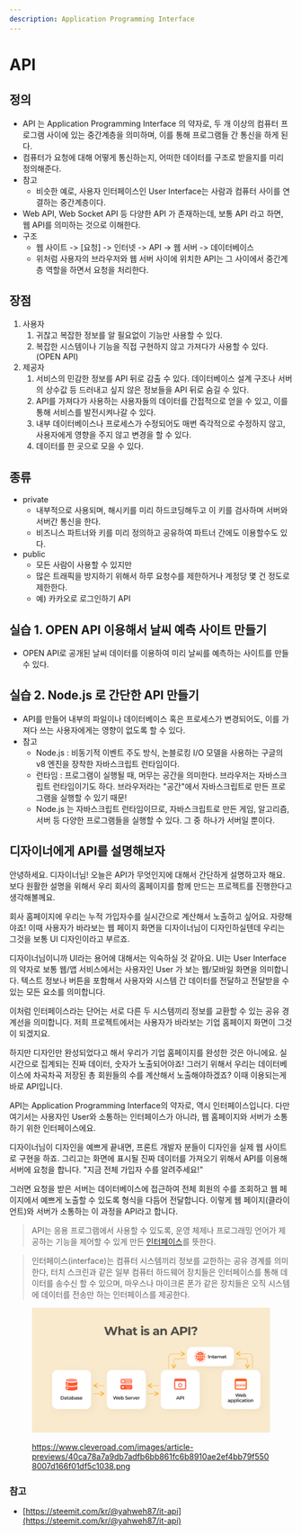 ```yaml
---
description: Application Programming Interface
---
```


# API

## 정의

* API 는 Application Programming Interface 의 약자로, 두 개 이상의 컴퓨터 프로그램 사이에 있는 중간계층을 의미하며, 이를 통해 프로그램들 간 통신을 하게 된다.&#x20;
* 컴퓨터가 요청에 대해 어떻게 통신하는지, 어떠한 데이터를 구조로 받을지를 미리 정의해준다.&#x20;
* 참고
  * 비슷한 예로, 사용자 인터페이스인 User Interface는 사람과 컴퓨터 사이를 연결하는 중간계층이다.&#x20;
* Web API, Web Socket API 등 다양한 API 가 존재하는데, 보통 API 라고 하면, 웹 API를 의미하는 것으로 이해한다.&#x20;
* 구조
  * 웹 사이트 -> \[요청] -> 인터넷 -> API -> 웹 서버 -> 데이터베이스
  * 위처럼 사용자의 브라우저와 웹 서버 사이에 위치한 API는 그 사이에서 중간계층 역할을 하면서 요청을 처리한다. &#x20;

## 장점

1. 사용자&#x20;
   1. 귀찮고 복잡한 정보를 알 필요없이 기능만 사용할 수 있다.&#x20;
   2. 복잡한 시스템이나 기능을 직접 구현하지 않고 가져다가 사용할 수 있다. (OPEN API)
2. 제공자&#x20;
   1. 서비스의 민감한 정보를 API 뒤로 감출 수 있다. 데이터베이스 설계 구조나 서버의 상수값 등 드러내고 싶지 않은 정보들을 API 뒤로 숨길 수 있다.&#x20;
   2. API를 가져다가 사용하는 사용자들의 데이터를 간접적으로 얻을 수 있고, 이를 통해 서비스를 발전시켜나갈 수 있다.&#x20;
   3. 내부 데이터베이스나 프로세스가 수정되어도 매번 즉각적으로 수정하지 않고, 사용자에게 영향을 주지 않고 변경을 할 수 있다.&#x20;
   4. 데이터를 한 곳으로 모을 수 있다.&#x20;

## 종류

* private
  * 내부적으로 사용되며, 해시키를 미리 하드코딩해두고 이 키를 검사하며 서버와 서버간 통신을 한다.&#x20;
  * 비즈니스 파트너와 키를 미리 정의하고 공유하여 파트너 간에도 이용할수도 있다.
* public&#x20;
  * 모든 사람이 사용할 수 있지만&#x20;
  * 많은 트래픽을 방지하기 위해서 하루 요청수를 제한하거나 계정당 몇 건 정도로 제한한다.&#x20;
  * 예) 카카오로 로그인하기 API&#x20;

## 실습 1. OPEN API 이용해서 날씨 예측 사이트 만들기

* OPEN API로 공개된 날씨 데이터를 이용하여 미리 날씨를 예측하는 사이트를 만들 수 있다.&#x20;

## 실습 2. Node.js 로 간단한 API 만들기

* API를 만들어 내부의 파일이나 데이터베이스 혹은 프로세스가 변경되어도, 이를 가져다 쓰는 사용자에게는 영향이 없도록 할 수 있다.&#x20;
* 참고
  * Node.js : 비동기적 이벤트 주도 방식, 논블로킹 I/O 모델을 사용하는 구글의 v8 엔진을 장착한 자바스크립트 런타임이다.&#x20;
  * 런타임 : 프로그램이 실행될 때, 머무는 공간을 의미한다. 브라우저는 자바스크립트 런타임이기도 하다. 브라우저라는 "공간"에서 자바스크립트로 만든 프로그램을 실행할 수 있기 때문!&#x20;
  * Node.js 는 자바스크립트 런타임이므로, 자바스크립트로 만든 게임, 알고리즘, 서버 등 다양한 프로그램들을 실행할 수 있다. 그 중 하나가 서버일 뿐이다.&#x20;



## 디자이너에게 API를 설명해보자&#x20;

안녕하세요. 디자이너님! 오늘은 API가 무엇인지에 대해서 간단하게 설명하고자 해요. 보다 원활한 설명을 위해서 우리 회사의 홈페이지를 함께 만드는 프로젝트를 진행한다고 생각해볼께요.&#x20;

회사 홈페이지에 우리는 누적 가입자수를 실시간으로 계산해서 노출하고 싶어요. 자랑해야죠! 이때 사용자가 바라보는 웹 페이지 화면을 디자이너님이 디자인하실텐데 우리는 그것을 보통 UI 디자인이라고 부르죠.&#x20;

디자이너님이니까 UI라는 용어에 대해서는 익숙하실 것 같아요. UI는 User Interface 의 약자로 보통 웹/앱 서비스에서는 사용자인 User 가 보는 웹/모바일 화면을 의미합니다. 텍스트 정보나 버튼을 포함해서 사용자와 시스템 간 데이터를 전달하고 전달받을 수 있는 모든 요소를 의미합니다.&#x20;

이처럼 인터페이스라는 단어는 서로 다른 두 시스템끼리 정보를 교환할 수 있는 공유 경계선을 의미합니다. 저희 프로젝트에서는 사용자가 바라보는 기업 홈페이지 화면이 그것이 되겠지요.&#x20;

하지만 디자인만 완성되었다고 해서 우리가 기업 홈페이지를 완성한 것은 아니에요. 실시간으로 집계되는 진짜 데이터, 숫자가 노출되어야죠! 그러기 위해서 우리는 데이터베이스에 차곡차곡 저장된 총 회원들의 수를 계산해서 노출해야하겠죠? 이때 이용되는게 바로 API입니다.&#x20;

API는 Application Programming Interface의 약자로, 역시 인터페이스입니다. 다만 여기서는 사용자인 User와 소통하는 인터페이스가 아니라, 웹 홈페이지와 서버가 소통하기 위한 인터페이스에요.&#x20;

디자이너님이 디자인을 예쁘게 끝내면, 프론트 개발자 분들이 디자인을 실제 웹 사이트로 구현을 하죠. 그리고는 화면에 표시될 진짜 데이터를 가져오기 위해서 API를 이용해 서버에 요청을 합니다. "지금 전체 가입자 수를 알려주세요!"&#x20;

그러면 요청을 받은 서버는 데이터베이스에 접근하여 전체 회원의 수를 조회하고 웹 페이지에서 예쁘게 노출할 수 있도록 형식을 다듬어 전달합니다. 이렇게 웹 페이지(클라이언트)와 서버가 소통하는 이 과정을 API라고 합니다.&#x20;



> API는 응용 프로그램에서 사용할 수 있도록, 운영 체제나 프로그래밍 언어가 제공하는 기능을 제어할 수 있게 만든 [인터페이스](https://ko.wikipedia.org/wiki/%EC%9D%B8%ED%84%B0%ED%8E%98%EC%9D%B4%EC%8A%A4\_\(%EC%BB%B4%ED%93%A8%ED%8C%85\))를 뜻한다.

> 인터페이스(interface)는 컴퓨터 시스템끼리 정보를 교한하는 공유 경계를 의미한다, 터치 스크린과 같은 일부 컴퓨터 하드웨어 장치들은 인터페이스를 통해 데이터를 송수신 할 수 있으며, 마우스나 마이크론 폰가 같은 장치들은 오직 시스템에 데이터를 전송만 하는 인터페이스를 제공한다.

<figure><img src="../../.gitbook/assets/image.png" alt=""><figcaption><p><a href="https://www.cleveroad.com/images/article-previews/40ca78a7a9db7adfb6bb861fc6b8910ae2ef4bb79f5508007d166f01df5c1038.png">https://www.cleveroad.com/images/article-previews/40ca78a7a9db7adfb6bb861fc6b8910ae2ef4bb79f5508007d166f01df5c1038.png</a></p></figcaption></figure>

### 참고

* [https://steemit.com/kr/@yahweh87/it-api](https://steemit.com/kr/@yahweh87/it-api)
